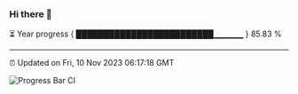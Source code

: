 ### Hi there 👋

⏳ Year progress { █████████████████████████▁▁▁▁▁ } 85.83 %

---

⏰ Updated on Fri, 10 Nov 2023 06:17:18 GMT

![Progress Bar CI](https://github.com/liununu/liununu/workflows/Progress%20Bar%20CI/badge.svg)
